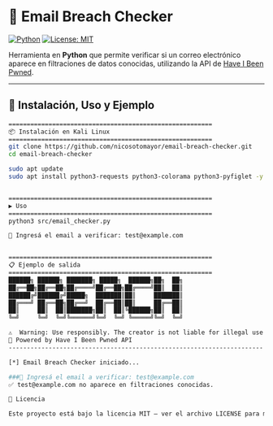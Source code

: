 # 📧 Email Breach Checker  

[![Python](https://img.shields.io/badge/Python-3.8%2B-blue?logo=python)](https://www.python.org/) 
[![License: MIT](https://img.shields.io/badge/License-MIT-green.svg)](LICENSE)  

Herramienta en **Python** que permite verificar si un correo electrónico aparece en filtraciones de datos conocidas, utilizando la API de [Have I Been Pwned](https://haveibeenpwned.com).  

---

## 🚀 Instalación, Uso y Ejemplo

```bash
========================================================
📦 Instalación en Kali Linux
========================================================
git clone https://github.com/nicosotomayor/email-breach-checker.git
cd email-breach-checker

sudo apt update
sudo apt install python3-requests python3-colorama python3-pyfiglet -y


========================================================
▶️ Uso
========================================================
python3 src/email_checker.py

📧 Ingresá el email a verificar: test@example.com


========================================================
📋 Ejemplo de salida
========================================================
██████╗ ██████╗ ███████╗ █████╗  ██████╗██╗  ██╗
██╔══██╗██╔══██╗██╔════╝██╔══██╗██╔════╝██║  ██║
██████╔╝██████╔╝█████╗  ███████║██║     ███████║
██╔═══╝ ██╔══██╗██╔══╝  ██╔══██║██║     ██╔══██║
██║     ██║  ██║███████╗██║  ██║╚██████╗██║  ██║
╚═╝     ╚═╝  ╚═╝╚══════╝╚═╝  ╚═╝ ╚═════╝╚═╝  ╚═╝

⚠️  Warning: Use responsibly. The creator is not liable for illegal use.
🔗 Powered by Have I Been Pwned API
----------------------------------------------------------------------

[*] Email Breach Checker iniciado...

###📧 Ingresá el email a verificar: test@example.com
✅ test@example.com no aparece en filtraciones conocidas.

📜 Licencia

Este proyecto está bajo la licencia MIT – ver el archivo LICENSE para más detalles.
